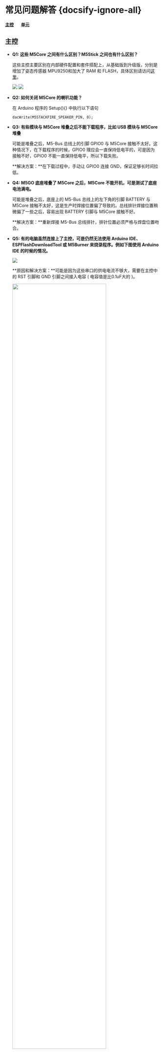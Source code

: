 # 常见问题解答 {docsify-ignore-all}

**[主控](#主控)**&nbsp;&nbsp;&nbsp;&nbsp;&nbsp;&nbsp;**[单元](#单元)**

<!-- **[主控](#主控)**&nbsp;&nbsp;&nbsp;&nbsp;&nbsp;&nbsp;**[模块](#模块)**&nbsp;&nbsp;&nbsp;&nbsp;&nbsp;&nbsp;**[底座](#底座)**&nbsp;&nbsp;&nbsp;&nbsp;&nbsp;&nbsp;**[单元](#单元)** -->

## 主控

- **Q1: 这些 M5Core 之间有什么区别？M5Stick 之间也有什么区别？**

    这些主控主要区别在内部硬件配置和套件搭配上，从基础版到升级版，分别是增加了姿态传感器 MPU9250和加大了 RAM 和 FLASH，具体区别请访问[这里](https://github.com/m5stack/M5-Schematic/blob/master/Core/hardware_difference_between_cores_zh_CN.md)。

    <img src="https://m5stack.oss-cn-shenzhen.aliyuncs.com/image/m5-docs_table/core_comparison/core_main_comparison_04_zh_CN.png">

    <img src="https://m5stack.oss-cn-shenzhen.aliyuncs.com/image/m5-docs_table/core_comparison/core_main_comparison_05_zh_CN.png">

- **Q2: 如何关闭 M5Core 的喇叭功能？**

    在 Arduino 程序的 Setup(){} 中执行以下语句

    ```arduino
    dacWrite(M5STACKFIRE_SPEAKER_PIN, 0);
    ```

- **Q3: 有些模块与 M5Core 堆叠之后不能下载程序，比如 USB 模块与 M5Core 堆叠**

    可能是堆叠之后，M5-Bus 总线上的引脚 GPIO0 与 M5Core 接触不太好。这种情况下，在下载程序的时候，GPIO0 理应会一直保持低电平的，可是因为接触不好，GPIO0 不能一直保持低电平，所以下载失败。

    **解决方案：**在下载过程中，手动让 GPIO0 连接 GND，保证足够长时间拉低。

- **Q4: M5GO 底座堆叠了 M5Core 之后，M5Core 不能开机，可是测试了底座电池满电。**

    可能是堆叠之后，底座上的 M5-Bus 总线上的左下角的引脚 BATTERY 与 M5Core 接触不太好，这是生产时焊接位置偏了导致的。总线排针焊接位置稍微偏了一些之后，容易出现 BATTERY 引脚与 M5Core 接触不好。

    **解决方案：**重新焊接 M5-Bus 总线排针，排针位置必须严格与焊盘位置吻合。

- **Q5: 有的电脑虽然连接上了主控，可是仍然无法使用 Arduino IDE、ESPFlashDownloadTool 或 M5Burner 来烧录程序。例如下图使用 Arduino IDE 的时候的情况。**

    <img src="assets/img/faq/faq_03.png">

    <!-- 可能是堆叠之后，底座上的 M5-Bus 总线上的左下角的引脚 BATTERY 与 M5Core 接触不太好，这是生产时焊接位置偏了导致的。总线排针焊接位置稍微偏了一些之后，容易出现 BATTERY 引脚与 M5Core 接触不好。 -->

    **原因和解决方案：**可能是因为这些串口的供电电流不够大，需要在主控中的 RST 引脚和 GND 引脚之间接入电容 ( 电容值是比0.1uF大的 )。

    <img src="assets/img/faq/faq_05.png" width="80%" height="80%">

- **Q6: ESP32 有哪些特殊的 GPIO 管脚需要注意？**

    ESP32 有 34 个 GPIO 管脚，其中 GPIO 34-39 仅用作输入，不能作为输出，其他的既可以作为输入又可以作为输出管脚。

- **Q7: 为什么带 MPU9250 的 Stick 烧录了出厂固件之后，按按键 A，结果显示 "No"，即 "不存在9250"。**

    重启这个 Stick，就可以显示。因为读取 MPU9250 的代码放置在出厂程序的 setup() 函数中，开机只执行一次，所以重启，让 Stick 再检测一次 MPU9250。

## 单元

- **Q1: M5Stack 的多款摄像头 Unit 之间有什么区别？**

    这些摄像头主要区别在于一些管脚 (OV2640-SIOD、OV2640-VSYNC、GROVE 接口)、镜头类型、有无 PSRAM，具体区别请访问[这里](https://shimo.im/sheets/gP96C8YTdyjGgKQC/e2041)。

    <img src="https://m5stack.oss-cn-shenzhen.aliyuncs.com/image/m5-docs_table/camera_comparison/camera_comparison_zh_CN.png">

- **Q2: 摄像头通过 WIFI 传输图像给手机，能传输多远？**

    经过测试，在室内使用 M5Camera 能传输 20 米左右。

<!-- 可以多个电池堆叠在一起吗？ 可以 -->

<!-- ### Minicore

### 套件

## 功能模块Modules

#### 通信模块

#### 拓展模块

#### 驱动模块

## Units

### 通信类Unit

### 传感类Unit

### 驱动类Unit -->

<!-- ---


- Q. USB插入Core之后，识别不到串口号？
  - A. 这些Core主要区别在内部硬件配置和套件搭配上，从基础版到升级版，分别是增加了运动传感器和加大了RAM和FLASH，具体区别请访问这个链接

    https://github.com/m5stack/M5-Schematic/blob/master/Core/hardware_difference_between_cores.md

- Q. 有些模块与Core堆叠之后不能下载程序，比如USB模块与Core堆叠
- A. 可能是堆叠之后，接触不好，M5-Bus总线有GPIO0，接触不好的时候，GPIO0的时序不对，下载的时候要手动GPIO0连接GND，保证足够长时间拉低

--- -->